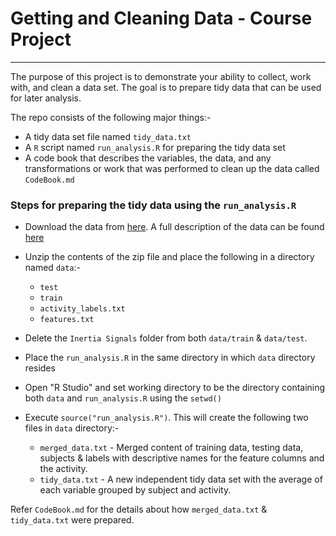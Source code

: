 # Getting and Cleaning Data - Course Project
-------------------

The purpose of this project is to demonstrate your ability to collect, work with, and clean a data set. The goal is to prepare tidy data that can be used for later analysis.

The repo consists of the following major things:-

* A tidy data set file named ```tidy_data.txt```
* A ```R``` script named ```run_analysis.R``` for preparing the tidy data set
* A code book that describes the variables, the data, and any transformations or work that was performed to clean up the data called ```CodeBook.md```


### Steps for preparing the tidy data using the ```run_analysis.R```

* Download the data from [here](https://d396qusza40orc.cloudfront.net/getdata%2Fprojectfiles%2FUCI%20HAR%20Dataset.zip ). A full description of the data can be found [here](http://archive.ics.uci.edu/ml/datasets/Human+Activity+Recognition+Using+Smartphones )

* Unzip the contents of the zip file and place the following in a directory named ```data```:-
	* ```test``` 
    * ```train``` 
    * ```activity_labels.txt```
    * ```features.txt```
	
* Delete the ```Inertia Signals``` folder from both ```data/train``` & ```data/test```.

* Place the ```run_analysis.R``` in the same directory in which ```data``` directory resides

* Open "R Studio" and set working directory to be the directory containing both ```data``` and ```run_analysis.R``` using the ```setwd()```

* Execute ```source("run_analysis.R")```. This will create the following two files in ```data``` directory:-
	* ```merged_data.txt``` - Merged content of training data, testing data, subjects & labels with descriptive names for the feature columns and the activity. 
    * ```tidy_data.txt``` -  A new independent tidy data set with the average of each variable grouped by subject and activity.
  
Refer ```CodeBook.md``` for the details about how ```merged_data.txt``` & ```tidy_data.txt``` were prepared.
